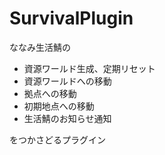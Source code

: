 # SurvivalPlugin
ななみ生活鯖の<br>
- 資源ワールド生成、定期リセット
- 資源ワールドへの移動
- 拠点への移動
- 初期地点への移動
- 生活鯖のお知らせ通知

をつかさどるプラグイン